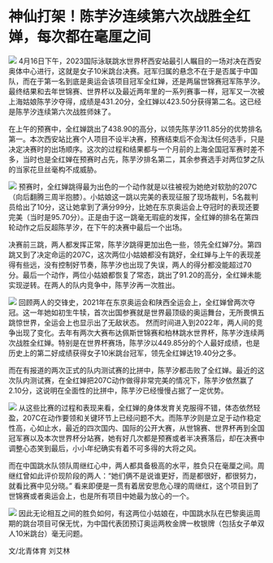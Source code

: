 # 神仙打架！陈芋汐连续第六次战胜全红婵，每次都在毫厘之间

![](https://inews.gtimg.com/news_bt/OeYByMtGWF9u8lW9fRLFODib6eRd4L2oJmsy0wuzpzQngAA/1000)
4月16日下午，2023国际泳联跳水世界杯西安站最引人瞩目的一场对决在西安奥体中心进行，这就是女子10米跳台决赛。冠军归属的悬念不在于是否属于中国队，而在于第一名到底是奥运会该项目冠军全红婵，还是两届世锦赛冠军陈芋汐。最终结果和去年世锦赛、世界杯以及最近两年里的一系列赛事一样，冠军又一次被上海姑娘陈芋汐夺得，成绩是431.20分，全红婵以423.50分获得第二名。这已经是陈芋汐连续第六次战胜师妹了。

在上午的预赛中，全红婵跳出了438.90的高分，以领先陈芋汐11.85分的优势排名第一。本次西安站比赛个人项目不设半决赛，预赛结束后不会淘汰任何选手，只是决定决赛时的出场顺序。这次的过程和结果都与一个月前的上海全国冠军赛时差不多，当时也是全红婵在预赛时占先，陈芋汐排名第二，其余参赛选手对两位梦之队的当家花旦丝毫构不成威胁。

![](https://inews.gtimg.com/news_bt/OOLIGvCsLHn_N6IoPnaJ6mpR67KwwMAbm_pqYLdKwww-4AA/1000)
预赛时，全红婵跳得最为出色的一个动作就是以往被视为她绝对软肋的207C（向后翻腾三周半抱膝）。小姑娘这一跳以完美的表现征服了现场裁判，5名裁判员给出了10分，这让她拿到了满分99分，比她在东京奥运会上夺冠时的表现还要完美（当时是95.70分）。正是由于这一跳毫无瑕疵的发挥，全红婵的排名在第四轮动作之后反超陈芋汐，在下午的决赛中最后一个出场。

决赛前三跳，两人都发挥正常，陈芋汐跳得更加出色一些，领先全红婵7分。第四跳又到了决定命运的207C，这次两位小姑娘都没有跳好，全红婵与上午的表现差得有些远，没有控制好节奏，陈芋汐也出现了失误，两人的得分都没能超过70分。最后一个动作，两位小姑娘都恢复了常态，跳出了91.20的高分，全红婵未能实现逆转。在两人的队内竞争中，陈芋汐再一次胜出。

![](https://inews.gtimg.com/news_bt/OJbrLHw5yCPW_1RnUVdtDR8i3kcLhDzJPY0ZvOGxOD5NcAA/1000)
回顾两人的交锋史，2021年在东京奥运会和陕西全运会上，全红婵曾两次夺冠。这一年她如初生牛犊，首次出国参赛就是世界最顶级的奥运舞台，无所畏惧五跳惊世界，全运会上也显示出了无敌状态。
然而时间进入到2022年，两人间的竞争出现了变化。去年有两次大赛布达佩斯世锦赛和柏林跳水世界杯，陈芋汐连续两次战胜全红婵。特别是在世界杯赛场，陈芋汐以449.85分的个人最好成绩，也是历史上的第二好成绩获得女子10米跳台冠军，领先全红婵达19.40分之多。

而在有报道的两次正式的队内测试赛的比拼中，陈芋汐都击败了全红婵。最近的这次队内测试赛，在全红婵把207C动作做得非常完美的情况下，陈芋汐依然赢了2.10分，这说明在全面性的比拼中，陈芋汐已经慢慢占据了一定优势。

![](https://inews.gtimg.com/news_bt/Otl7FgIfgeRPY5tjb-izP5RSKttQj-KxFynn3v2XeB2s8AA/1000)
从这些比赛的过程和表现来看，全红婵的身体发育关克服得不错，体态依然轻盈，207C在动作要领和关键环节上已经问题不大。而陈芋汐则是立足于动作稳定性高，心如止水，最近的四次国内、国际的公开大赛，从世锦赛、世界杯再到全国冠军赛以及本次世界杯分站赛，她有好几次都是预赛或者半决赛落后，却在决赛中调整心态笑到最后，小小年纪确实有着不可多得的大将之风。

而在中国跳水队领队周继红心中，两人都具备极高的水平，胜负只在毫厘之间。周继红曾如此评价现阶段的两人：“她们俩不是说谁更好，而是都很好，都很努力，就看比赛中见分晓。”
看来即便是一贯有着居安思危心理的周继红，这个项目到了世锦赛或者奥运会上，也是所有项目中她最为放心的一个。

![](https://inews.gtimg.com/news_bt/OcNhKednqF6icXZLmWa6P7mvhYmUSJUOiL7oBnRV6GMHIAA/1000)
因此无论相互之间的胜负如何，有这两位小姑娘在，中国跳水队在巴黎奥运周期的跳台项目可保无忧，为中国代表团预订奥运两枚金牌一枚银牌（包括女子单双人10米跳台）毫无问题。

文/北青体育 刘艾林

